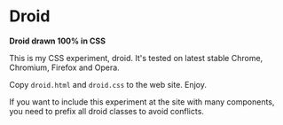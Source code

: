 # Droid

**Droid drawn 100% in CSS**

This is my CSS experiment, droid. It's tested on latest stable Chrome,
Chromium, Firefox and Opera.

Copy `droid.html` and `droid.css` to the web site. Enjoy.

If you want to include this experiment at the site with many components, you
need to prefix all droid classes to avoid conflicts.